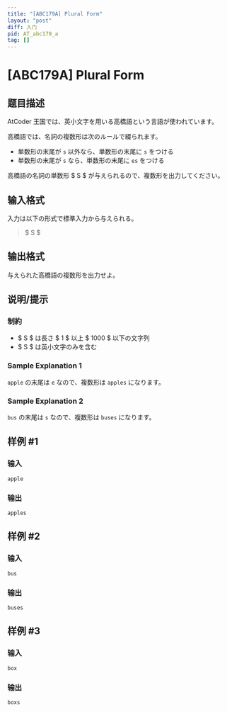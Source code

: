 ```yaml
---
title: "[ABC179A] Plural Form"
layout: "post"
diff: 入门
pid: AT_abc179_a
tag: []
---
```


# [ABC179A] Plural Form

## 题目描述

[problemUrl]: https://atcoder.jp/contests/abc179/tasks/abc179_a

AtCoder 王国では、英小文字を用いる高橋語という言語が使われています。

高橋語では、名詞の複数形は次のルールで綴られます。

- 単数形の末尾が `s` 以外なら、単数形の末尾に `s` をつける
- 単数形の末尾が `s` なら、単数形の末尾に `es` をつける

高橋語の名詞の単数形 $ S $ が与えられるので、複数形を出力してください。

## 输入格式

入力は以下の形式で標準入力から与えられる。

> $ S $

## 输出格式

与えられた高橋語の複数形を出力せよ。

## 说明/提示

### 制約

- $ S $ は長さ $ 1 $ 以上 $ 1000 $ 以下の文字列
- $ S $ は英小文字のみを含む

### Sample Explanation 1

`apple` の末尾は `e` なので、複数形は `apples` になります。

### Sample Explanation 2

`bus` の末尾は `s` なので、複数形は `buses` になります。

## 样例 #1

### 输入

```
apple
```

### 输出

```
apples
```

## 样例 #2

### 输入

```
bus
```

### 输出

```
buses
```

## 样例 #3

### 输入

```
box
```

### 输出

```
boxs
```


